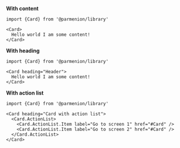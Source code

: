 **With content**

    import {Card} from '@parmenion/library'

    <Card>
      Hello world I am some content!
    </Card>

**With heading**

    import {Card} from '@parmenion/library'

    <Card heading="Header">
      Hello world I am some content!
    </Card>

**With action list**

    import {Card} from '@parmenion/library'

    <Card heading="Card with action list">
      <Card.ActionList>
        <Card.ActionList.Item label="Go to screen 1" href="#Card" />
        <Card.ActionList.Item label="Go to screen 2" href="#Card" />
      </Card.ActionList>
    </Card>
